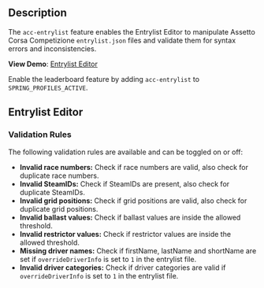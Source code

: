 ## Description

The `acc-entrylist` feature enables the Entrylist Editor to manipulate Assetto Corsa Competizione `entrylist.json` files
and validate them for syntax errors and inconsistencies.

**View Demo**: [Entrylist Editor](https://sim2real.simdesk.eu/entrylist/editor)

Enable the leaderboard feature by adding `acc-entrylist` to `SPRING_PROFILES_ACTIVE`.

## Entrylist Editor

### Validation Rules

The following validation rules are available and can be toggled on or off:

- **Invalid race numbers:** Check if race numbers are valid, also check for duplicate race numbers.
- **Invalid SteamIDs:** Check if SteamIDs are present, also check for duplicate SteamIDs.
- **Invalid grid positions:** Check if grid positions are valid, also check for duplicate grid positions.
- **Invalid ballast values:** Check if ballast values are inside the allowed threshold.
- **Invalid restrictor values:** Check if restrictor values are inside the allowed threshold.
- **Missing driver names:** Check if firstName, lastName and shortName are set if `overrideDriverInfo` is set to `1` in
  the entrylist file.
- **Invalid driver categories:** Check if driver categories are valid if `overrideDriverInfo` is set to `1` in the
  entrylist file.